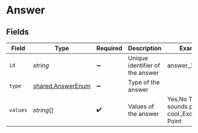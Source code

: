 # Answer


## Fields

| Field                                                         | Type                                                          | Required                                                      | Description                                                   | Example                                                       |
| ------------------------------------------------------------- | ------------------------------------------------------------- | ------------------------------------------------------------- | ------------------------------------------------------------- | ------------------------------------------------------------- |
| `id`                                                          | *string*                                                      | :heavy_minus_sign:                                            | Unique identifier of the answer                               | answer_1                                                      |
| `type`                                                        | [shared.AnswerEnum](../../../sdk/models/shared/answerenum.md) | :heavy_minus_sign:                                            | Type of the answer                                            |                                                               |
| `values`                                                      | *string*[]                                                    | :heavy_check_mark:                                            | Values of the answer                                          | Yes,No Travel,It sounds pretty cool.,Excel,Power Point        |